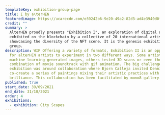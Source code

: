 ```yaml
---
templateKey: exhibition-group-page
title: I by a\terHEN
featuredimage: https://ucarecdn.com/e30242b6-9e20-49a2-82d3-ad4e3940d0f7/
credit: ""
summary: >
  AlterHEN proudly presents "Exhibition I", an exploration of digital art
  exhibited on the blockchain by a collective of 20 international artists,
  showcasing the diversity of the NFT scene. It is the genesis exhibition of the
  group.
description: WIP Offering a variety of formats, Exhibition II is an opportunity
  for alterHEN artists to experiment in two different ways. Some artists tried
  machine learning generated images, others tested 3D scans or even the
  combination of movie soundtrack with gif animation. The big challenge of this
  exhibition was around collaboration where Bjorn Calleja invited Dennis Bato to
  co-create a series of paintings mixing their artistic practices with
  brilliance. This collaboration has been facilitated by mono8 gallery.
published: true
start_date: 30/09/2021
end_date: 31/10/2021
order: 4
exhibitions:
  - exhibition: City Scapes
---
```


